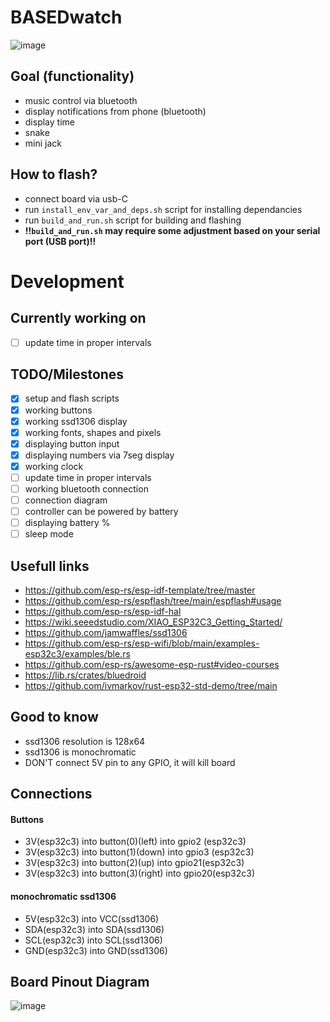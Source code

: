 # BASEDwatch 
![image](https://github.com/Talandar99/based_smartwatch/assets/32677600/a8b15e11-c897-40c0-be7d-c0b6ae6ad2fb)
## Goal (functionality)
- music control via bluetooth
- display notifications from phone (bluetooth)
- display time
- snake 
- mini jack
 
## How to flash?
- connect board via usb-C
- run `install_env_var_and_deps.sh` script for installing dependancies
- run `build_and_run.sh` script for building and flashing 
- **!!`build_and_run.sh` may require some adjustment based on your serial port (USB port)!!**


# Development
## Currently working on
- [ ] update time in proper intervals

## TODO/Milestones

- [X] setup and flash scripts
- [X] working buttons
- [X] working ssd1306 display
- [X] working fonts, shapes and pixels
- [X] displaying button input
- [X] displaying numbers via 7seg display
- [X] working clock
- [ ] update time in proper intervals
- [ ] working bluetooth connection
- [ ] connection diagram
- [ ] controller can be powered by battery
- [ ] displaying battery %
- [ ] sleep mode 

## Usefull links
- https://github.com/esp-rs/esp-idf-template/tree/master
- https://github.com/esp-rs/espflash/tree/main/espflash#usage
- https://github.com/esp-rs/esp-idf-hal
- https://wiki.seeedstudio.com/XIAO_ESP32C3_Getting_Started/
- https://github.com/jamwaffles/ssd1306
- https://github.com/esp-rs/esp-wifi/blob/main/examples-esp32c3/examples/ble.rs
- https://github.com/esp-rs/awesome-esp-rust#video-courses
- https://lib.rs/crates/bluedroid
- https://github.com/ivmarkov/rust-esp32-std-demo/tree/main
## Good to know 
- ssd1306 resolution is 128x64
- ssd1306 is monochromatic
- DON'T connect 5V pin to any GPIO, it will kill board
## Connections
#### Buttons
- 3V(esp32c3) into button(0)(left)  into gpio2 (esp32c3)
- 3V(esp32c3) into button(1)(down)  into gpio3 (esp32c3)
- 3V(esp32c3) into button(2)(up)    into gpio21(esp32c3)
- 3V(esp32c3) into button(3)(right) into gpio20(esp32c3)
#### monochromatic ssd1306
- 5V(esp32c3) into VCC(ssd1306)
- SDA(esp32c3) into SDA(ssd1306)
- SCL(esp32c3) into SCL(ssd1306)
- GND(esp32c3) into GND(ssd1306)
## Board Pinout Diagram
![image](https://github.com/Talandar99/xiaio_esp32c3_rust/assets/32677600/4272fa4f-edb4-428f-9e6a-cc33f96864be)

